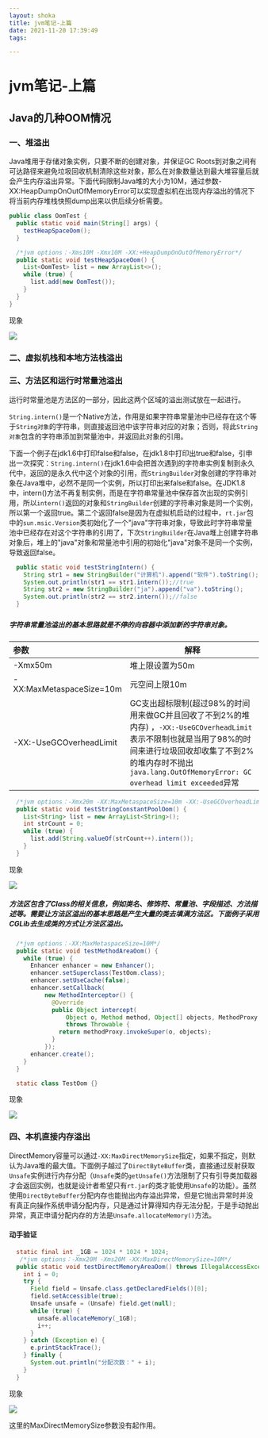 ```yaml
---
layout: shoka
title: jvm笔记-上篇
date: 2021-11-20 17:39:49
tags:

---
```


# jvm笔记-上篇

## Java的几种OOM情况

### 一、堆溢出

Java堆用于存储对象实例，只要不断的创建对象，并保证GC Roots到对象之间有可达路径来避免垃圾回收机制清除这些对象，那么在对象数量达到最大堆容量后就会产生内存溢出异常。下面代码限制Java堆的大小为10M，通过参数-XX:HeapDumpOnOutOfMemoryError可以实现虚拟机在出现内存溢出的情况下将当前内存堆栈快照dump出来以供后续分析需要。

```java
public class OomTest {
  public static void main(String[] args) {
    testHeapSpaceOom();
  }

  /*jvm options：-Xms10M -Xmx10M -XX:+HeapDumpOnOutOfMemoryError*/
  public static void testHeapSpaceOom() {
    List<OomTest> list = new ArrayList<>();
    while (true) {
      list.add(new OomTest());
    }
  }
}
```

现象

![](oom异常1.png)

### 二、虚拟机栈和本地方法栈溢出



### 三、方法区和运行时常量池溢出

运行时常量池是方法区的一部分，因此这两个区域的溢出测试放在一起进行。

`String.intern()`是一个Native方法，作用是如果字符串常量池中已经存在这个等于`String对象`的字符串，则直接返回池中该字符串对应的对象；否则，将此`String对象`包含的字符串添加到常量池中，并返回此对象的引用。

下面一个例子在jdk1.6中打印false和false，在jdk1.8中打印出true和false，引申出一次探究：`String.intern()`在jdk1.6中会把首次遇到的字符串实例复制到永久代中，返回的是永久代中这个对象的引用，而`StringBuilder`对象创建的字符串对象在Java堆中，必然不是同一个实例，所以打印出来false和false。在JDK1.8中，intern()方法不再复制实例，而是在字符串常量池中保存首次出现的实例引用，所以`intern()`返回的对象和`StringBuilder`创建的字符串对象是同一个实例，所以第一个返回true。第二个返回false是因为在虚拟机启动的过程中，`rt.jar`包中的`sun.msic.Version`类初始化了一个"java"字符串对象，导致此时字符串常量池中已经存在对这个字符串的引用了，下次`StringBuilder`在Java堆上创建字符串对象后，堆上的"java"对象和常量池中引用的初始化"java"对象不是同一个实例，导致返回false。

```java
  public static void testStringIntern() {
    String str1 = new StringBuilder("计算机").append("软件").toString();
    System.out.println(str1 == str1.intern());//true
    String str2 = new StringBuilder("ja").append("va").toString();
    System.out.println(str2 == str2.intern());//false
  }
```

##### 

##### 字符串常量池溢出的基本思路就是不停的向容器中添加新的字符串对象。




| 参数                       | 解释                                                                                                                                                                |
|:------------------------ | ----------------------------------------------------------------------------------------------------------------------------------------------------------------- |
| -Xmx50m                  | 堆上限设置为50m                                                                                                                                                         |
| -XX:MaxMetaspaceSize=10m | 元空间上限10m                                                                                                                                                          |
| -XX:-UseGCOverheadLimit  | GC支出超标限制(超过98%的时间用来做GC并且回收了不到2%的堆内存) ，`-XX:-UseGCOverheadLimit`表示不限制也就是当用了98%的时间来进行垃圾回收却收集了不到2%的堆内存时不抛出`java.lang.OutOfMemoryError: GC overhead limit exceeded`异常 |

```java
  /*jvm options：-Xmx20m -XX:MaxMetaspaceSize=10m -XX:-UseGCOverheadLimit*/
  public static void testStringConstantPoolOom() {
    List<String> list = new ArrayList<String>();
    int strCount = 0;
    while (true) {
      list.add(String.valueOf(strCount++).intern());
    }
  }
```

现象

![](oom异常2.png)

##### 方法区包含了Class的相关信息，例如类名、修饰符、常量池、字段描述、方法描述等。需要让方法区溢出的基本思路是产生大量的类去填满方法区。下面例子采用CGLib去生成类的方式让方法区溢出。

```java
  /*jvm options：-XX:MaxMetaspaceSize=10M*/
  public static void testMethodAreaOom() {
    while (true) {
      Enhancer enhancer = new Enhancer();
      enhancer.setSuperclass(TestOom.class);
      enhancer.setUseCache(false);
      enhancer.setCallback(
          new MethodInterceptor() {
            @Override
            public Object intercept(
                Object o, Method method, Object[] objects, MethodProxy methodProxy)
                throws Throwable {
              return methodProxy.invokeSuper(o, objects);
            }
          });
      enhancer.create();
    }
  }

  static class TestOom {}
```

现象

![](oom异常3.png)

### 四、本机直接内存溢出

DirectMemory容量可以通过`-XX:MaxDirectMemorySize`指定，如果不指定，则默认为Java堆的最大值。下面例子越过了`DirectByteBuffer`类，直接通过反射获取`Unsafe`实例进行内存分配（`Unsafe`类的`getUnsafe()`方法限制了只有引导类加载器才会返回实例，也就是设计者希望只有`rt.jar`的类才能使用`Unsafe`的功能）。虽然使用`DirectByteBuffer`分配内存也能抛出内存溢出异常，但是它抛出异常时并没有真正向操作系统申请分配内存，只是通过计算得知内存无法分配，于是手动抛出异常，真正申请分配内存的方法是`Unsafe.allocateMemory()`方法。

#### 动手验证

```java
  static final int _1GB = 1024 * 1024 * 1024;
   /*jvm options：-Xmx20M -Xms20M -XX:MaxDirectMemorySize=10M*/
  public static void testDirectMemoryAreaOom() throws IllegalAccessException {
    int i = 0;
    try {
      Field field = Unsafe.class.getDeclaredFields()[0];
      field.setAccessible(true);
      Unsafe unsafe = (Unsafe) field.get(null);
      while (true) {
        unsafe.allocateMemory(_1GB);
        i++;
      }
    } catch (Exception e) {
      e.printStackTrace();
    } finally {
      System.out.println("分配次数：" + i);
    }
  }
```

现象

![](oom异常4.png)

这里的MaxDirectMemorySize参数没有起作用。


